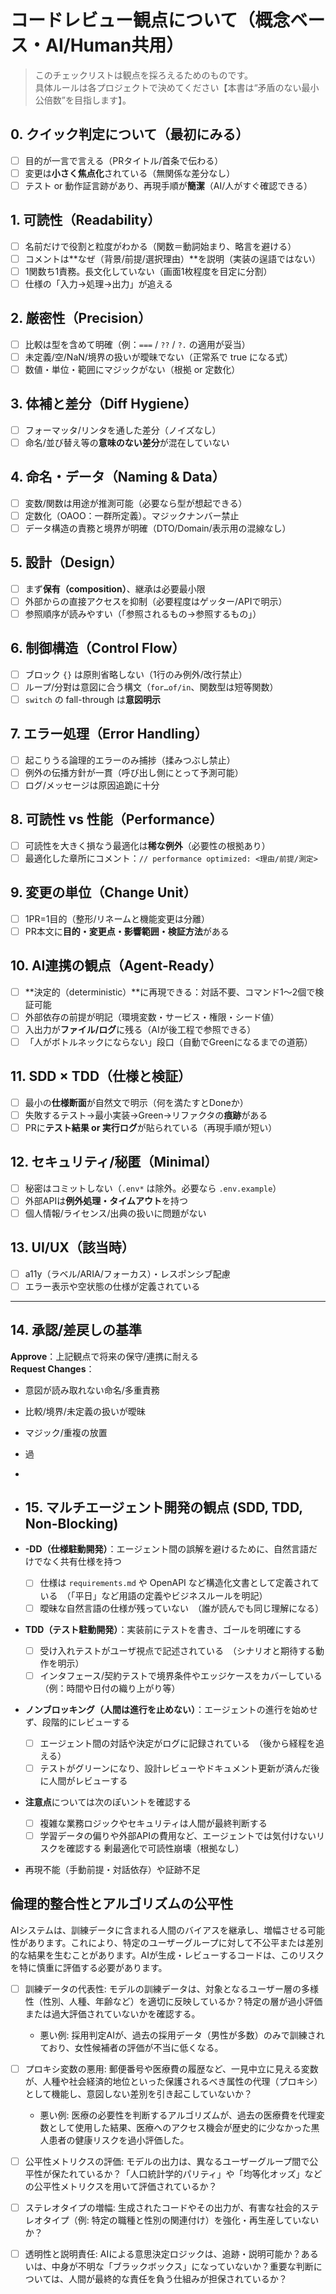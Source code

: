 # コードレビュー観点について（概念ベース・AI/Human共用）
> このチェックリストは観点を採ろえるためのものです。  
> 具体ルールは各プロジェクトで決めてください【本書は“矛盾のない最小公倍数”を目指します】。

## 0. クイック判定について（最初にみる）
- [ ] 目的が一言で言える（PRタイトル/首条で伝わる）
- [ ] 変更は**小さく焦点化**されている（無関係な差分なし）
- [ ] テスト or 動作証言跡があり、再現手順が**簡潔**（AI/人がすぐ確認できる）

## 1. 可読性（Readability）
- [ ] 名前だけで役割と粒度がわかる（関数＝動詞始まり、略言を避ける）
- [ ] コメントは**なぜ（背景/前提/選択理由）**を説明（実装の逞語ではない）
- [ ] 1関数ち1責務。長文化していない（画面1枚程度を目定に分割）
- [ ] 仕様の「入力→処理→出力」が追える

## 2. 厳密性（Precision）
- [ ] 比較は型を含めて明確（例：`===` / `??` / `?.` の適用が妥当）
- [ ] 未定義/空/NaN/境界の扱いが曖昧でない（正常系で true になる式）
- [ ] 数値・単位・範囲にマジックがない（根拠 or 定数化）

## 3. 体補と差分（Diff Hygiene）
- [ ] フォーマッタ/リンタを通した差分（ノイズなし）
- [ ] 命名/並び替え等の**意味のない差分**が混在していない

## 4. 命名・データ（Naming & Data）
- [ ] 変数/関数は用途が推測可能（必要なら型が想起できる）
- [ ] 定数化（OAOO：一群所定義）。マジックナンバー禁止
- [ ] データ構造の責務と境界が明確（DTO/Domain/表示用の混線なし）

## 5. 設計（Design）
- [ ] まず**保有（composition）**、継承は必要最小限
- [ ] 外部からの直接アクセスを抑制（必要程度はゲッター/APIで明示）
- [ ] 参照順序が読みやすい（「参照されるもの→参照するもの」）

## 6. 制御構造（Control Flow）
- [ ] ブロック `{}` は原則省略しない（1行のみ例外/改行禁止）
- [ ] ループ/分對は意図に合う構文（`for…of/in`、関数型は短等関数）
- [ ] `switch` の fall-through は**意図明示**

## 7. エラー処理（Error Handling）
- [ ] 起こりうる論理的エラーのみ捕捗（揉みつぶし禁止）
- [ ] 例外の伝播方針が一貫（呼び出し側にとって予測可能）
- [ ] ログ/メッセージは原因追跪に十分

## 8. 可読性 vs 性能（Performance）
- [ ] 可読性を大きく損なう最適化は**稀な例外**（必要性の根拠あり）
- [ ] 最適化した章所にコメント：`// performance optimized: <理由/前提/測定>`

## 9. 変更の単位（Change Unit）
- [ ] 1PR=1目的（整形/リネームと機能変更は分離）
- [ ] PR本文に**目的・変更点・影響範囲・検証方法**がある

## 10. AI連携の観点（Agent-Ready）
- [ ] **決定的（deterministic）**に再現できる：対話不要、コマンド1〜2個で検証可能
- [ ] 外部依存の前提が明記（環境変数・サービス・権限・シード値）
- [ ] 入出力が**ファイル/ログ**に残る（AIが後工程で参照できる）
- [ ] 「人がボトルネックにならない」段口（自動でGreenになるまでの道筋）

## 11. SDD × TDD（仕様と検証）
- [ ] 最小の**仕様断面**が自然文で明示（何を満たすとDoneか）
- [ ] 失敗するテスト→最小実装→Green→リファクタの**痕跡**がある
- [ ] PRに**テスト結果 or 実行ログ**が貼られている（再現手順が短い）

## 12. セキュリティ/秘匿（Minimal）
- [ ] 秘密はコミットしない（`.env*` は除外。必要なら `.env.example`）
- [ ] 外部APIは**例外処理・タイムアウト**を持つ
- [ ] 個人情報/ライセンス/出典の扱いに問題がない

## 13. UI/UX（該当時）
- [ ] a11y（ラベル/ARIA/フォーカス）・レスポンシブ配慮
- [ ] エラー表示や空状態の仕様が定義されている

---

## 14. 承認/差戻しの基準
**Approve**：上記観点で将来の保守/連携に耐える  
**Request Changes**：
- 意図が読み取れない命名/多重責務
- 比較/境界/未定義の扱いが曖昧
- マジック/重複の放置
- 過
-
- ## 15. マルチエージェント開発の観点 (SDD, TDD, Non-Blocking)

- **-DD（仕様駐動開発）**：エージェント間の誤解を避けるために、自然言語だけでなく共有仕様を持つ
  - [ ] 仕様は `requirements.md` や OpenAPI など構造化文書として定義されている　（「平日」など用語の定義やビジネスルールを明記）
  - [ ] 曖昧な自然言語の仕様が残っていない　（誰が読んでも同じ理解になる）
- **TDD（テスト駐動開発）**：実装前にテストを書き、ゴールを明確にする
  - [ ] 受け入れテストがユーザ視点で記述されている　（シナリオと期待する動作を明示）
  - [ ] インタフェース/契約テストで境界条件やエッジケースをカバーしている　（例：時間や日付の織り上がり等）
- **ノンブロッキング（人間は進行を止めない）**：エージェントの進行を始めせず、段階的にレビューする
  - [ ] エージェント間の対話や決定がログに記録されている　（後から経程を追える）
  - [ ] テストがグリーンになり、設計レビューやドキュメント更新が済んだ後に人間がレビューする
- **注意点**については次のぽいントを確認する
  - [ ] 複雑な業務ロジックやセキュリティは人間が最終判断する
  - [ ] 学習データの偏りや外部APIの費用など、エージェントでは気付けないリスクを確認する
剰最適化で可読性崩壊（根拠なし）
- 再現不能（手動前提・対話依存）や証跡不足

## 倫理的整合性とアルゴリズムの公平性

AIシステムは、訓練データに含まれる人間のバイアスを継承し、増幅させる可能性があります。これにより、特定のユーザーグループに対して不公平または差別的な結果を生むことがあります。AIが生成・レビューするコードは、このリスクを特に慎重に評価する必要があります。

- [ ] 訓練データの代表性:
    モデルの訓練データは、対象となるユーザー層の多様性（性別、人種、年齢など）を適切に反映しているか？特定の層が過小評価または過大評価されていないかを確認する。
    * 悪い例: 採用判定AIが、過去の採用データ（男性が多数）のみで訓練されており、女性候補者の評価が不当に低くなる。

- [ ] プロキシ変数の悪用:
    郵便番号や医療費の履歴など、一見中立に見える変数が、人種や社会経済的地位といった保護されるべき属性の代理（プロキシ）として機能し、意図しない差別を引き起こしていないか？
    * 悪い例: 医療の必要性を判断するアルゴリズムが、過去の医療費を代理変数として使用した結果、医療へのアクセス機会が歴史的に少なかった黒人患者の健康リスクを過小評価した。

- [ ] 公平性メトリクスの評価:
    モデルの出力は、異なるユーザーグループ間で公平性が保たれているか？「人口統計学的パリティ」や「均等化オッズ」などの公平性メトリクスを用いて評価されているか？

- [ ] ステレオタイプの増幅:
    生成されたコードやその出力が、有害な社会的ステレオタイプ（例: 特定の職種と性別の関連付け）を強化・再生産していないか？

- [ ] 透明性と説明責任:
    AIによる意思決定ロジックは、追跡・説明可能か？あるいは、中身が不明な「ブラックボックス」になっていないか？重要な判断については、人間が最終的な責任を負う仕組みが担保されているか？

